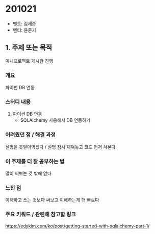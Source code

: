# 201021

- 멘토: 김세준
- 멘티: 윤준기

## 1. 주제 또는 목적

미니프로젝트 게시판 진행

### 개요

파이썬 DB 연동

### 스터디 내용

1. 파이썬 DB 연동
   - SQLAlchemy 사용해서 DB 연동하기

### 어려웠던 점 / 해결 과정

설명을 못알아먹겠다 / 설명 잠시 재껴놓고 코드 먼저 쳐본다

### 이 주제를 더 잘 공부하는 법

많이 써보는 것 밖에 없다

### 느낀 점

이해하고 쓰는 것보다 써보고 이해하는게 더 빠르다

### 주요 키워드 / 관련해 참고할 링크

https://edykim.com/ko/post/getting-started-with-sqlalchemy-part-1/